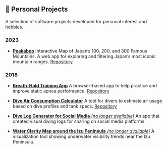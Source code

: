 ## 👦 Personal Projects

A selection of software projects developed for personal interest and hobbies.

### 2023

- **[Peakaboo]((https://peakaboo.vercel.app/))** Interactive Map of Japan’s 100, 200, and 300 Famous Mountains.
  A web app for exploring and filtering Japan’s most iconic mountain ranges.
  [Repository](https://github.com/t29mato/peak-a-boo)

### 2018

- [**Breath-Hold Training App**](https://breath-hold-training.vercel.app/)
  A browser-based app to help practice and improve static apnea performance.
  [Repository](https://github.com/t29mato/breath-hold-training)

- [**Dive Air Consumption Calculator**](https://dive-air-calc.vercel.app/)
  A tool for divers to estimate air usage based on dive profiles and tank specs.
  [Repository](https://github.com/t29mato/air-simple)

- [**Dive Log Generator for Social Media** *(no longer available)*](https://github.com/t29mato/dive-log-generator)
  An app that created visual diving logs for sharing on social media platforms.

- [**Water Clarity Map around the Izu Peninsula** *(no longer available)*](https://github.com/t29mato/FrogFish)
  A visualization tool showing underwater visibility trends near the Izu Peninsula.
